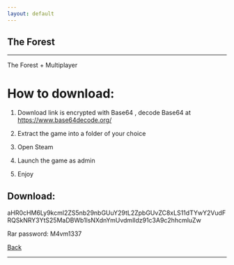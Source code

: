 ```yaml
---
layout: default
---
```


## The Forest

* * *

The Forest + Multiplayer

# How to download:

1. Download link is encrypted with Base64 , decode Base64 at https://www.base64decode.org/

2. Extract the game into a folder of your choice

3. Open Steam

4. Launch the game as admin

5. Enjoy

## Download:

aHR0cHM6Ly9kcml2ZS5nb29nbGUuY29tL2ZpbGUvZC8xLS11dTYwY2VudFRQSkNRY3YtS25MaDBWb1lsNXdnYmUvdmlldz91c3A9c2hhcmluZw

Rar password: M4vm1337

[Back](./)

* * *